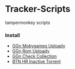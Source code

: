 Tracker-Scripts
=====

tampermonkey scripts

### Install

- [GGn Mobygames Uploady](https://github.com/Suwmlee/tracker-scripts/raw/master/GGn%20Mobygames%20Uploady.user.js)
- [GGn Rom Uploady](https://github.com/Suwmlee/tracker-scripts/raw/master/GGn%20Rom%20Uploady.user.js)
- [GGn Check Collection](https://github.com/Suwmlee/tracker-scripts/raw/master/GGn%20Check%20Collection.user.js)
- [BTN HR Inactive Torrent](https://github.com/Suwmlee/tracker-scripts/raw/master/BTN%20HR%20Inactive%20Torrent.js)
